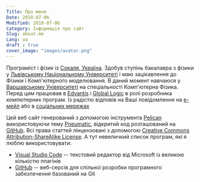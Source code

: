```yaml
---
Title: Про мене
Date: 2018-07-06
Modified: 2018-07-06
Category: Інформація про сайт
Slug: about-me
Lang: ua
draft : true  
cover_image: "images/avatar.png"
---
```


Програміст і фізик із [Сокаля, Україна](https://uk.wikipedia.org/wiki/Сокаль). Здобув ступінь бакалавра з фізики у [Львівському Національному Університеті](http://www.lnu.edu.ua/) і маю зацікавлення до Фізики і Комп'ютерного моделювання. В даний момент навчаюся у [Варшавському Університеті](https://www.uw.edu.pl/) на спеціальності Комп'ютерна Фізика. Перед цим працював в [Edvantis](https://www.edvantis.com/) і [Global Logic](https://www.globallogic.com/) в ролі розробника компютерних програм. Із радістю відповів на Ваші повідомлення на [е-мейл](mailto:oleg.kmechak@gmail.com) або в [соціальних мережах](https://www.facebook.com/profile.php?id=100005110871470)

Цей веб сайт генерований з допомогою інструмента [Pelican](http://getpelican.com) використовуючи тему [Pneumatic](https://github.com/iKevinY/pneumatic), відкритий код розташований на [GitHub](https://github.com/ofcrashbash/pneumatic_upd). Всі права статтей лінцензовані з допомогою [Creative Commons Attribution-ShareAlike License](http://creativecommons.org/licenses/by-sa/4.0/). А тут невеличкий список програм, які я люблю використовувати:

- [Visual Studio Code](https://code.visualstudio.com/) -- текстовий редактор від Microsoft із великою кількістю плагінів
- [GitHub](https://github.com) -- веб-серсів для спільної розробки програмного забезпечення базований на Git
